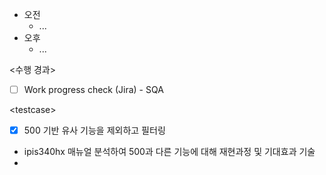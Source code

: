 - 오전
	- ...
- 오후
	- ...

<수행 경과>
- [ ] Work progress check (Jira) - SQA

\<testcase>
- [x] 500 기반 유사 기능을 제외하고 필터링
- ipis340hx 매뉴얼 분석하여 500과 다른 기능에 대해 재현과정 및 기대효과 기술
- 